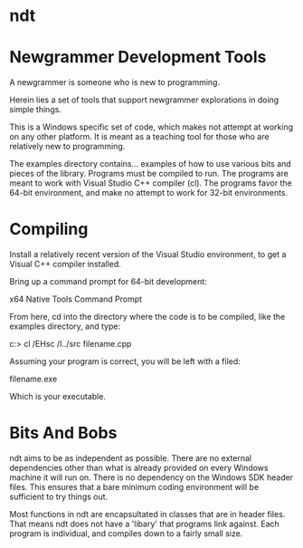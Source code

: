 # ndt
Newgrammer Development Tools
============================

A newgrammer is someone who is new to programming.

Herein lies a set of tools that support newgrammer explorations in doing simple things.

This is a Windows specific set of code, which makes not attempt at working on any other platform.  It is meant as a teaching tool for those who are relatively new to programming.

The examples directory contains... examples of how to use various bits and pieces of the library.  Programs must be compiled to run.  The programs are meant to work with Visual Studio C++ compiler (cl).  The programs favor the 64-bit environment, and make no attempt to work for 32-bit environments.  

Compiling
=========
Install a relatively recent version of the Visual Studio environment, to get a Visual C++  compiler installed.

Bring up a command prompt for 64-bit development: 

x64 Native Tools Command Prompt

From here, cd into the directory where the code is to be compiled, like the examples directory, and type:

c:> cl /EHsc /I../src filename.cpp

Assuming your program is correct, you will be left with a filed:

filename.exe

Which is your executable.



Bits And Bobs
=============

ndt aims to be as independent as possible.  There are no external dependencies other than what is already provided on every Windows machine it will run on.  There is no dependency on the Windows SDK header files.  This ensures that a bare minimum coding environment will be sufficient to try things out.

Most functions in ndt are encapsultated in classes that are in header files.  That means ndt does not have a 'libary' that programs link against.  Each program is individual, and compiles down to a fairly small size.